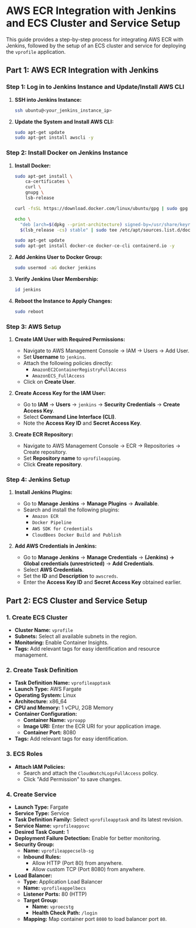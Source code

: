 # AWS ECR Integration with Jenkins and ECS Cluster and Service Setup

This guide provides a step-by-step process for integrating AWS ECR with Jenkins, followed by the setup of an ECS cluster and service for deploying the `vprofile` application.

## Part 1: AWS ECR Integration with Jenkins

### Step 1: Log in to Jenkins Instance and Update/Install AWS CLI

1. **SSH into Jenkins Instance:**
   ```bash
   ssh ubuntu@<your_jenkins_instance_ip>
   ```

2. **Update the System and Install AWS CLI:**
   ```bash
   sudo apt-get update
   sudo apt-get install awscli -y
   ```

### Step 2: Install Docker on Jenkins Instance

1. **Install Docker:**
   ```bash
   sudo apt-get install \
       ca-certificates \
       curl \
       gnupg \
       lsb-release

   curl -fsSL https://download.docker.com/linux/ubuntu/gpg | sudo gpg --dearmor -o /usr/share/keyrings/docker-archive-keyring.gpg

   echo \
     "deb [arch=$(dpkg --print-architecture) signed-by=/usr/share/keyrings/docker-archive-keyring.gpg] https://download.docker.com/linux/ubuntu \
     $(lsb_release -cs) stable" | sudo tee /etc/apt/sources.list.d/docker.list > /dev/null

   sudo apt-get update
   sudo apt-get install docker-ce docker-ce-cli containerd.io -y
   ```

2. **Add Jenkins User to Docker Group:**
   ```bash
   sudo usermod -aG docker jenkins
   ```

3. **Verify Jenkins User Membership:**
   ```bash
   id jenkins
   ```

4. **Reboot the Instance to Apply Changes:**
   ```bash
   sudo reboot
   ```

### Step 3: AWS Setup

1. **Create IAM User with Required Permissions:**
   - Navigate to AWS Management Console -> IAM -> Users -> Add User.
   - Set **Username** to `jenkins`.
   - Attach the following policies directly:
     - `AmazonEC2ContainerRegistryFullAccess`
     - `AmazonECS_FullAccess`
   - Click on **Create User**.

2. **Create Access Key for the IAM User:**
   - Go to **IAM** -> **Users** -> `jenkins` -> **Security Credentials** -> **Create Access Key**.
   - Select **Command Line Interface (CLI)**.
   - Note the **Access Key ID** and **Secret Access Key**.

3. **Create ECR Repository:**
   - Navigate to AWS Management Console -> ECR -> Repositories -> Create repository.
   - Set **Repository name** to `vprofileappimg`.
   - Click **Create repository**.

### Step 4: Jenkins Setup

1. **Install Jenkins Plugins:**
   - Go to **Manage Jenkins** -> **Manage Plugins** -> **Available**.
   - Search and install the following plugins:
     - `Amazon ECR`
     - `Docker Pipeline`
     - `AWS SDK for Credentials`
     - `CloudBees Docker Build and Publish`

2. **Add AWS Credentials in Jenkins:**
   - Go to **Manage Jenkins** -> **Manage Credentials** -> **(Jenkins) -> Global credentials (unrestricted)** -> **Add Credentials**.
   - Select **AWS Credentials**.
   - Set the **ID** and **Description** to `awscreds`.
   - Enter the **Access Key ID** and **Secret Access Key** obtained earlier.

## Part 2: ECS Cluster and Service Setup

### 1. Create ECS Cluster

- **Cluster Name:** `vprofile`
- **Subnets:** Select all available subnets in the region.
- **Monitoring:** Enable Container Insights.
- **Tags:** Add relevant tags for easy identification and resource management.

### 2. Create Task Definition

- **Task Definition Name:** `vprofileapptask`
- **Launch Type:** AWS Fargate
- **Operating System:** Linux
- **Architecture:** x86_64
- **CPU and Memory:** 1 vCPU, 2GB Memory
- **Container Configuration:**
  - **Container Name:** `vproapp`
  - **Image URI:** Enter the ECR URI for your application image.
  - **Container Port:** 8080
- **Tags:** Add relevant tags for easy identification.

### 3. ECS Roles

- **Attach IAM Policies:**
  - Search and attach the `CloudWatchLogsFullAccess` policy.
  - Click "Add Permission" to save changes.

### 4. Create Service

- **Launch Type:** Fargate
- **Service Type:** Service
- **Task Definition Family:** Select `vprofileapptask` and its latest revision.
- **Service Name:** `vprofileappsvc`
- **Desired Task Count:** 1
- **Deployment Failure Detection:** Enable for better monitoring.
- **Security Group:**
  - **Name:** `vprofileappecselb-sg`
  - **Inbound Rules:**
    - Allow HTTP (Port 80) from anywhere.
    - Allow custom TCP (Port 8080) from anywhere.
- **Load Balancer:**
  - **Type:** Application Load Balancer
  - **Name:** `vprofileappelbecs`
  - **Listener Ports:** 80 (HTTP)
  - **Target Group:**
    - **Name:** `vproecstg`
    - **Health Check Path:** `/login`
  - **Mapping:** Map container port `8080` to load balancer port `80`.

